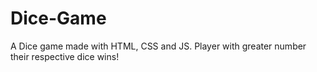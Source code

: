 # Dice-Game
A Dice game made with HTML, CSS and JS. Player with greater number their respective dice wins!
